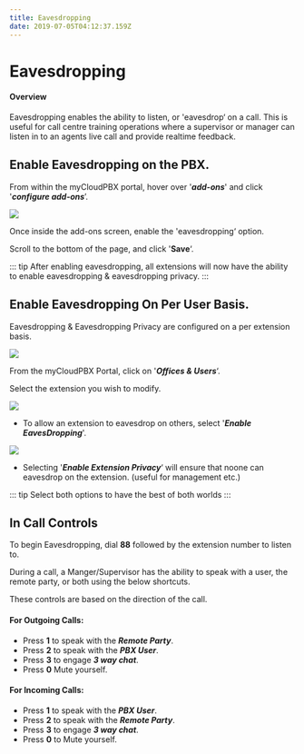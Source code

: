 ```yaml
---
title: Eavesdropping
date: 2019-07-05T04:12:37.159Z
---
```

# Eavesdropping

#### Overview

Eavesdropping enables the ability to listen, or 'eavesdrop‘ on a call.
This is useful for call centre training operations where a supervisor or manager can listen in to an agents live call and provide realtime feedback.

## Enable Eavesdropping on the PBX.

From within the myCloudPBX portal, hover over '_**add-ons**_' and click '_**configure add-ons**_’.

![](/images/addons.png)

Once inside the add-ons screen, enable the 'eavesdropping‘ option.

Scroll to the bottom of the page, and click '**Save**‘.

::: tip
After enabling eavesdropping, all extensions will now have the ability to enable eavesdropping & eavesdropping privacy.
:::

## Enable Eavesdropping On Per User Basis.

Eavesdropping & Eavesdropping Privacy are configured on a per extension basis.

![](/images/officesandusers.png)

From the myCloudPBX Portal, click on '**_Offices & Users_**‘.

Select the extension you wish to modify.

![](/images/eavesdropping_enable.png)

* To allow an extension to eavesdrop on others, select '**_Enable EavesDropping_**'.

![](/images/eavesdropping_privacy.png)

* Selecting '_**Enable Extension Privacy**_‘ will ensure that noone can eavesdrop on the extension. (useful for management etc.)

::: tip
Select both options to have the best of both worlds
:::


## In Call Controls

To begin Eavesdropping, dial **88** followed by the extension number to listen to.


During a call, a Manger/Supervisor has the ability to speak with a user, the remote party, or both using the below shortcuts.

These controls are based on the direction of the call.

#### **For Outgoing Calls:**
* Press **1** to speak with the _**Remote Party**_.
* Press **2** to speak with the _**PBX User**_.
* Press **3** to engage _**3 way chat**_.
* Press **0** Mute yourself.

#### **For Incoming Calls:**
* Press **1** to speak with the _**PBX User**_.
* Press **2** to speak with the _**Remote Party**_.
* Press **3** to engage _**3 way chat**_.
* Press **0** to Mute yourself.
